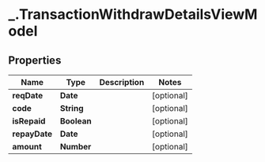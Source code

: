# _.TransactionWithdrawDetailsViewModel

## Properties
Name | Type | Description | Notes
------------ | ------------- | ------------- | -------------
**reqDate** | **Date** |  | [optional] 
**code** | **String** |  | [optional] 
**isRepaid** | **Boolean** |  | [optional] 
**repayDate** | **Date** |  | [optional] 
**amount** | **Number** |  | [optional] 


